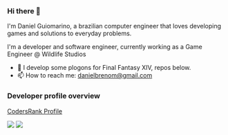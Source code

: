 ### Hi there 👋

I'm Daniel Guiomarino, a brazilian computer engineer that loves developing games and solutions to everyday problems.

I'm a developer and software engineer, currently working as a Game Engineer @ Wildlife Studios

- 🔭 I develop some plogons for Final Fantasy XIV, repos below.
- 📫 How to reach me: danielbrenom@gmail.com

### Developer profile overview

[CodersRank Profile](https://profile.codersrank.io/user/danielbrenom/)

![](https://github-profile-summary-cards.vercel.app/api/cards/profile-details?username=danielbrenom)
![](https://github-profile-summary-cards.vercel.app/api/cards/stats?username=danielbrenom) 

